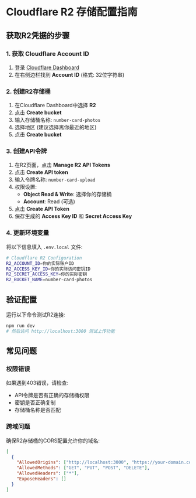 # Cloudflare R2 存储配置指南

## 获取R2凭据的步骤

### 1. 获取 Cloudflare Account ID
1. 登录 [Cloudflare Dashboard](https://dash.cloudflare.com)
2. 在右侧边栏找到 **Account ID** (格式: 32位字符串)

### 2. 创建R2存储桶
1. 在Cloudflare Dashboard中选择 **R2**
2. 点击 **Create bucket**
3. 输入存储桶名称: `number-card-photos`
4. 选择地区 (建议选择离你最近的地区)
5. 点击 **Create bucket**

### 3. 创建API令牌
1. 在R2页面，点击 **Manage R2 API Tokens**
2. 点击 **Create API token**
3. 输入令牌名称: `number-card-upload`
4. 权限设置:
   - **Object Read & Write**: 选择你的存储桶
   - **Account**: Read (可选)
5. 点击 **Create API Token**
6. 保存生成的 **Access Key ID** 和 **Secret Access Key**

### 4. 更新环境变量
将以下信息填入 `.env.local` 文件:

```bash
# Cloudflare R2 Configuration
R2_ACCOUNT_ID=你的实际账户ID
R2_ACCESS_KEY_ID=你的实际访问密钥ID
R2_SECRET_ACCESS_KEY=你的实际密钥
R2_BUCKET_NAME=number-card-photos
```

## 验证配置

运行以下命令测试R2连接:
```bash
npm run dev
# 然后访问 http://localhost:3000 测试上传功能
```

## 常见问题

### 权限错误
如果遇到403错误，请检查:
- API令牌是否有正确的存储桶权限
- 密钥是否正确复制
- 存储桶名称是否匹配

### 跨域问题
确保R2存储桶的CORS配置允许你的域名:
```json
[
  {
    "AllowedOrigins": ["http://localhost:3000", "https://your-domain.com"],
    "AllowedMethods": ["GET", "PUT", "POST", "DELETE"],
    "AllowedHeaders": ["*"],
    "ExposeHeaders": []
  }
]
```